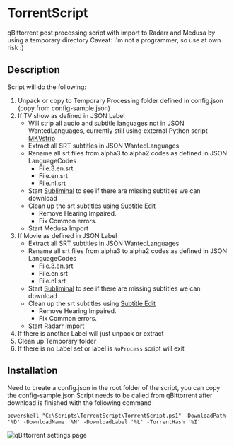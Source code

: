 
# TorrentScript
qBittorrent post processing script with import to Radarr and Medusa by using a temporary directory
Caveat: I'm not a programmer, so use at own risk :)

## Description
Script will do the following:  
1. Unpack or copy to Temporary Processing folder defined in config.json (copy from config-sample.json)
2. If TV show as defined in JSON Label
    - Will strip all audio and subtitle languages not in JSON WantedLanguages, currently still using external Python script [MKVstrip](https://github.com/jobrien2001/mkvstrip)
    - Extract all SRT subtitles in JSON WantedLanguages
    - Rename all srt files from alpha3 to alpha2 codes as defined in JSON LanguageCodes
	    - File.3.en.srt
	    - File.en.srt
	    - File.nl.srt
    - Start [Subliminal](https://github.com/Diaoul/subliminal) to see if there are missing subtitles we can download 
    - Clean up the srt subtitles using [Subtitle Edit](https://github.com/SubtitleEdit/subtitleedit)
	    - Remove Hearing Impaired.
	    - Fix Common errors.
     - Start Medusa Import
3. If Movie as defined in JSON Label
    - Extract all SRT subtitles in JSON WantedLanguages
    - Rename all srt files from alpha3 to alpha2 codes as defined in JSON LanguageCodes
	    - File.3.en.srt
	    - File.en.srt
	    - File.nl.srt
    - Start [Subliminal](https://github.com/Diaoul/subliminal) to see if there are missing subtitles we can download 
    - Clean up the srt subtitles using [Subtitle Edit](https://github.com/SubtitleEdit/subtitleedit)
	    - Remove Hearing Impaired.
	    - Fix Common errors.
    - Start Radarr Import
4. If there is another Label will just unpack or extract
5. Clean up Temporary folder
6. If there is no Label set or label is `NoProcess` script will exit

## Installation
Need to create a config.json in the root folder of the script, you can copy the config-sample.json
Script needs to be called from qBittorrent after download is finished with the following command
```
powershell "C:\Scripts\TorrentScript\TorrentScript.ps1" -DownloadPath '%D' -DownloadName '%N' -DownloadLabel '%L' -TorrentHash '%I'
```
![qBittorrent settings page](https://i.imgur.com/8TWZyEY.png)

